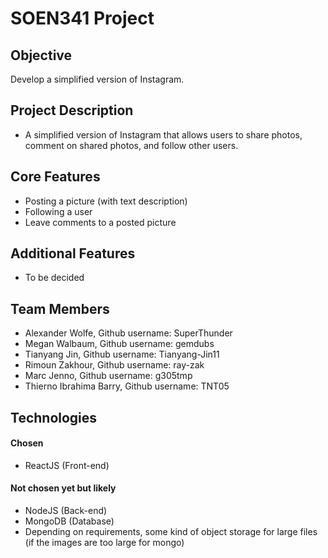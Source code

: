# SOEN341 Project

## Objective

Develop a simplified version of Instagram.

## Project Description

* A simplified version of Instagram that allows users to share photos, comment on shared photos, and follow other users.

## Core Features

* Posting a picture (with text description)
* Following a user
* Leave comments to a posted picture

## Additional Features

* To be decided

## Team Members

* Alexander Wolfe, Github username: SuperThunder
* Megan Walbaum, Github username: gemdubs
* Tianyang Jin, Github username: Tianyang-Jin11
* Rimoun Zakhour, Github username: ray-zak
* Marc Jenno, Github username: g305tmp
* Thierno Ibrahima Barry, Github username: TNT05

## Technologies
#### Chosen
* ReactJS (Front-end)

#### Not chosen yet but likely
* NodeJS (Back-end)
* MongoDB (Database)
* Depending on requirements, some kind of object storage for large files (if the images are too large for mongo)


